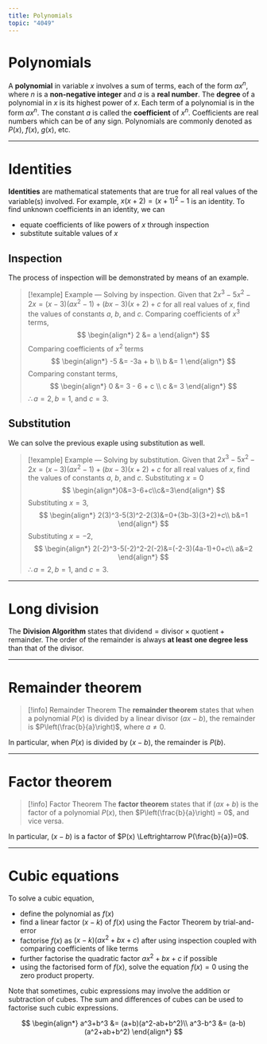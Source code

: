 ```yaml
---
title: Polynomials
topic: "4049"
---
```

# Polynomials
A **polynomial** in variable $x$ involves a sum of terms, each of the form $ax^n$, where $n$ is a **non-negative integer** and $a$ is a **real number**.
The **degree** of a polynomial in $x$ is its highest power of $x$.
Each term of a polynomial is in the form $ax^n$. The constant $a$ is called the **coefficient** of $x^n$. Coefficients are real numbers which can be of any sign.
Polynomials are commonly denoted as $P(x)$, $f(x)$, $g(x)$, etc.

---
# Identities
**Identities** are mathematical statements that are true for all real values of the variable(s) involved.
For example, $x(x+2) = (x+1)^2 -1$ is an identity.
To find unknown coefficients in an identity, we can
- equate coefficients of like powers of $x$ through inspection
- substitute suitable values of $x$
## Inspection
The process of inspection will be demonstrated by means of an example.

>[!example] Example — Solving by inspection.
>Given that $2x^3 - 5x^2 - 2x = (x-3)(ax^2-1) + (bx-3)(x+2) +c$ for all real values of $x$, find the values of constants $a$, $b$, and $c$.
>Comparing coefficients of $x^3$ terms,
>$$ 
>\begin{align*} 2 &= a \end{align*} 
>$$
>Comparing coefficients of $x^2$ terms
>$$ 
>\begin{align*} -5 &= -3a + b \\ b &= 1 \end{align*} 
>$$
>Comparing constant terms,
>$$ 
>\begin{align*} 0 &= 3 - 6 + c \\ c &= 3 \end{align*} 
>$$
>$\therefore a = 2, b = 1,$ and $c = 3$.

## Substitution
We can solve the previous exaple using substitution as well.

>[!example] Example — Solving by substitution.
>Given that $2x^3 - 5x^2 - 2x = (x-3)(ax^2-1) + (bx-3)(x+2) +c$ for all real values of $x$, find the values of constants $a$, $b$, and $c$.
>Substituting $x = 0$
>$$ 
>\begin{align*}0&=3-6+c\\c&=3\end{align*} 
>$$
>Substituting $x=3$,
>$$ 
>\begin{align*} 2(3)^3-5(3)^2-2(3)&=0+(3b-3)(3+2)+c\\ b&=1 \end{align*} 
>$$
>Substituting $x=-2$,
>$$
>\begin{align*} 2(-2)^3-5(-2)^2-2(-2)&=(-2-3)(4a-1)+0+c\\ a&=2 \end{align*} 
>$$
>$\therefore a = 2, b = 1,$ and $c = 3$.

---
# Long division
The **Division Algorithm** states that $\text{dividend} = \text{divisor} \times \text{quotient} + \text{remainder.}$
The order of the remainder is always **at least** **one degree less** than that of the divisor.

---
# Remainder theorem
>[!info] Remainder Theorem
>The **remainder theorem** states that when a polynomial $P(x)$ is divided by a linear divisor $(ax-b)$, the remainder is $P\left(\frac{b}{a}\right)$, where $a\neq 0$.

In particular, when $P(x)$ is divided by $(x-b)$, the remainder is $P(b)$.

---
# Factor theorem
>[!info] Factor Theorem
>The **factor theorem** states that if $(ax+b)$ is the factor of a polynomial $P(x)$, then $P\left(\frac{b}{a}\right) = 0$, and vice versa.

In particular, $(x-b)$ is a factor of $P(x) \Leftrightarrow P(\frac{b}{a})=0$.

---
# Cubic equations
To solve a cubic equation,
- define the polynomial as $f(x)$
- find a linear factor $(x-k)$ of $f(x)$ using the Factor Theorem by trial-and-error
- factorise $f(x)$ as $(x-k)(ax^2+bx+c)$ after using inspection coupled with comparing coefficients of like terms
- further factorise the quadratic factor $ax^2+bx+c$ if possible
- using the factorised form of $f(x)$, solve the equation $f(x)=0$ using the zero product property.

Note that sometimes, cubic expressions may involve the addition or subtraction of cubes.
The sum and differences of cubes can be used to factorise such cubic expressions.

$$
\begin{align*} a^3+b^3 &= (a+b)(a^2-ab+b^2)\\ a^3-b^3 &= (a-b)(a^2+ab+b^2) \end{align*} 
$$